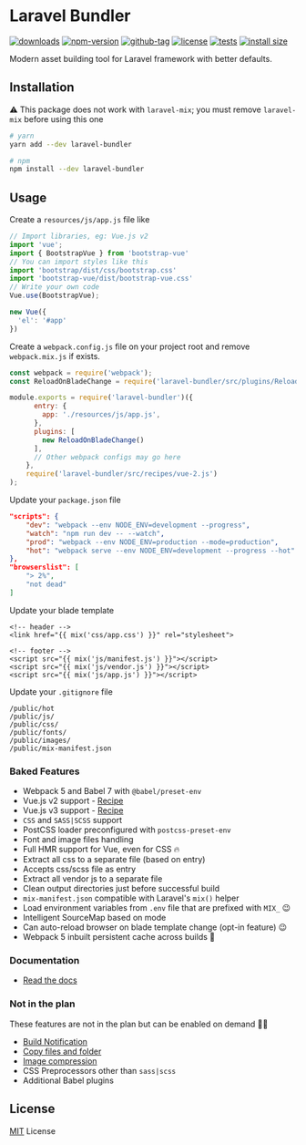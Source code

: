 # Laravel Bundler

[![downloads](https://badgen.net/npm/dt/laravel-bundler)](http://npm-stats.com/~packages/laravel-bundler)
[![npm-version](https://badgen.net/npm/v/laravel-bundler)](https://www.npmjs.com/package/laravel-bundler)
[![github-tag](https://badgen.net/github/tag/ankurk91/laravel-bundler)](https://github.com/ankurk91/laravel-bundler/)
[![license](https://badgen.net/github/license/ankurk91/laravel-bundler)](https://yarnpkg.com/en/package/laravel-bundler)
[![tests](https://github.com/ankurk91/laravel-bundler/workflows/tests/badge.svg)](https://github.com/ankurk91/laravel-bundler/actions)
[![install size](https://packagephobia.com/badge?p=laravel-bundler)](https://packagephobia.com/result?p=laravel-bundler)

Modern asset building tool for Laravel framework with better defaults.

## Installation
:warning: This package does not work with `laravel-mix`; you must remove `laravel-mix` before using this one
```bash
# yarn
yarn add --dev laravel-bundler

# npm
npm install --dev laravel-bundler 
```

## Usage
Create a `resources/js/app.js` file like
```js
// Import libraries, eg: Vue.js v2
import 'vue';
import { BootstrapVue } from 'bootstrap-vue'
// You can import styles like this
import 'bootstrap/dist/css/bootstrap.css'
import 'bootstrap-vue/dist/bootstrap-vue.css'
// Write your own code
Vue.use(BootstrapVue);

new Vue({
  'el': '#app'
})
```
Create a `webpack.config.js` file on your project root and remove `webpack.mix.js` if exists.
```js
const webpack = require('webpack');
const ReloadOnBladeChange = require('laravel-bundler/src/plugins/ReloadOnBladeChange.js');

module.exports = require('laravel-bundler')({
      entry: {
        app: './resources/js/app.js',
      },
      plugins: [
        new ReloadOnBladeChange()
      ],
      // Other webpack configs may go here
    },
    require('laravel-bundler/src/recipes/vue-2.js')
);
```
Update your `package.json` file
```json
"scripts": {
    "dev": "webpack --env NODE_ENV=development --progress",
    "watch": "npm run dev -- --watch",
    "prod": "webpack --env NODE_ENV=production --mode=production",
    "hot": "webpack serve --env NODE_ENV=development --progress --hot"
},
"browserslist": [
    "> 2%",
    "not dead"
]  
```
Update your blade template
```blade
<!-- header -->
<link href="{{ mix('css/app.css') }}" rel="stylesheet">

<!-- footer -->
<script src="{{ mix('js/manifest.js') }}"></script>
<script src="{{ mix('js/vendor.js') }}"></script>
<script src="{{ mix('js/app.js') }}"></script>
```
Update your `.gitignore` file
```git exclude
/public/hot
/public/js/
/public/css/
/public/fonts/
/public/images/
/public/mix-manifest.json
```

### Baked Features
* Webpack 5 and Babel 7 with `@babel/preset-env`
* Vue.js v2 support - [Recipe](./wiki/vue-js-v2.md)
* Vue.js v3 support - [Recipe](./wiki/vue-js-v3.md)
* `CSS` and `SASS|SCSS` support
* PostCSS loader preconfigured with `postcss-preset-env`
* Font and image files handling
* Full HMR support for Vue, even for CSS :fire:
* Extract all css to a separate file (based on entry)
* Accepts css/scss file as entry
* Extract all vendor js to a separate file 
* Clean output directories just before successful build
* `mix-manifest.json` compatible with Laravel's `mix()` helper
* Load environment variables from `.env` file that are prefixed with `MIX_` :wink:
* Intelligent SourceMap based on mode
* Can auto-reload browser on blade template change (opt-in feature) :wink:
* Webpack 5 inbuilt persistent cache across builds :rocket:

### Documentation
* [Read the docs](./wiki) 

### Not in the plan
These features are not in the plan but can be enabled on demand :man_shrugging:
* [Build Notification](https://github.com/RoccoC/webpack-build-notifier) 
* [Copy files and folder](https://github.com/webpack-contrib/copy-webpack-plugin)
* [Image compression](https://github.com/webpack-contrib/image-minimizer-webpack-plugin)
* CSS Preprocessors other than `sass|scss`
* Additional Babel plugins

## License
[MIT](LICENSE.txt) License
